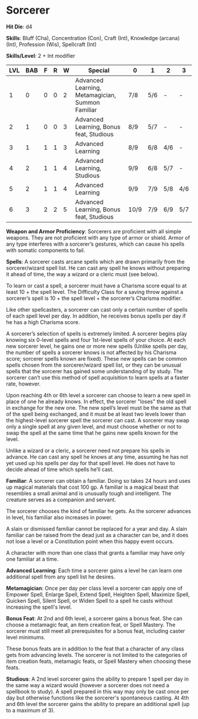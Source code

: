 # Sorcerer

**Hit Die**: d4

**Skills**: Bluff (Cha), Concentration (Con), Craft (Int), Knowledge (arcana) (Int), Profession (Wis), Spellcraft (Int)

**Skills/Level**: 2 + Int modifier

LVL | BAB | F | R | W | Special | 0 | 1 | 2 | 3
--- | --- | - | - | - | ------- | - | - | - | -
1   | 0   | 0 | 0 | 2 | Advanced Learning, Metamagician, Summon Familiar | 7/8 | 5/6 | - | -  
2   | 1   | 0 | 0 | 3 | Advanced Learning, Bonus feat, Studious | 8/9 | 5/7 | -   | -
3   | 1   | 1 | 1 | 3 | Advanced Learning | 8/9 | 6/8 | 4/6 | -
4   | 2   | 1 | 1 | 4 | Advanced Learning, Studious | 9/9 | 6/8 | 5/7 | -
5   | 2   | 1 | 1 | 4 | Advanced Learning | 9/9 | 7/9 | 5/8 | 4/6
6   | 3   | 2 | 2 | 5 | Advanced Learning, Bonus feat, Studious | 10/9 | 7/9 | 6/9 | 5/7

**Weapon and Armor Proficiency**: Sorcerers are proficient with all simple weapons. They are not proficient with any type of armor or shield. Armor of any type interferes with a sorcerer’s gestures, which can cause his spells with somatic components to fail.

**Spells**: A sorcerer casts arcane spells which are drawn primarily from the sorcerer/wizard spell list. He can cast any spell he knows without preparing it ahead of time, the way a wizard or a cleric must (see below).

To learn or cast a spell, a sorcerer must have a Charisma score equal to at least 10 + the spell level. The Difficulty Class for a saving throw against a sorcerer’s spell is 10 + the spell level + the sorcerer’s Charisma modifier.

Like other spellcasters, a sorcerer can cast only a certain number of spells of each spell level per day. In addition, he receives bonus spells per day if he has a high Charisma score.

A sorcerer’s selection of spells is extremely limited. A sorcerer begins play knowing six 0-level spells and four 1st-level spells of your choice. At each new sorcerer level, he gains one or more new spells (Unlike spells per day, the number of spells a sorcerer knows is not affected by his Charisma score; sorcerer spells known are fixed). These new spells can be common spells chosen from the sorcerer/wizard spell list, or they can be unusual spells that the sorcerer has gained some understanding of by study. The sorcerer can’t use this method of spell acquisition to learn spells at a faster rate, however.

Upon reaching 4th or 6th level a sorcerer can choose to learn a new spell in place of one he already knows. In effect, the sorcerer "loses" the old spell in exchange for the new one. The new spell’s level must be the same as that of the spell being exchanged, and it must be at least two levels lower than the highest-level sorcerer spell the sorcerer can cast. A sorcerer may swap only a single spell at any given level, and must choose whether or not to swap the spell at the same time that he gains new spells known for the level.

Unlike a wizard or a cleric, a sorcerer need not prepare his spells in advance. He can cast any spell he knows at any time, assuming he has not yet used up his spells per day for that spell level. He does not have to decide ahead of time which spells he’ll cast.

**Familiar**: A sorcerer can obtain a familiar. Doing so takes 24 hours and uses up magical materials that cost 100 gp. A familiar is a magical beast that resembles a small animal and is unusually tough and intelligent. The creature serves as a companion and servant.

The sorcerer chooses the kind of familiar he gets. As the sorcerer advances in level, his familiar also increases in power.

A slain or dismissed familiar cannot be replaced for a year and day. A slain familiar can be raised from the dead just as a character can be, and it does not lose a level or a Constitution point when this happy event occurs.

A character with more than one class that grants a familiar may have only one familiar at a time.

**Advanced Learning**: Each time a sorcerer gains a level he can learn one additional spell from any spell list he desires.

**Metamagician**: Once per day per class level a sorcerer can apply one of Empower Spell, Enlarge Spell, Extend Spell, Heighten Spell, Maximize Spell, Quicken Spell, Silent Spell, or Widen Spell to a spell he casts without increasing the spell's level.

**Bonus Feat**: At 2nd and 6th level, a sorcerer gains a bonus feat. She can choose a metamagic feat, an item creation feat, or Spell Mastery. The sorcerer must still meet all prerequisites for a bonus feat, including caster level minimums.

These bonus feats are in addition to the feat that a character of any class gets from advancing levels. The sorcerer is not limited to the categories of item creation feats, metamagic feats, or Spell Mastery when choosing these feats.

**Studious**: A 2nd level sorcerer gains the ability to prepare 1 spell per day in the same way a wizard would (however a sorcerer does not need a spellbook to study). A spell prepared in this way may only be cast once per day but otherwise functions like the sorcerer's spontaneous casting. At 4th and 6th level the sorcerer gains the ability to prepare an additional spell (up to a maximum of 3).